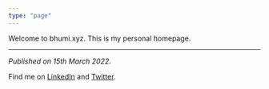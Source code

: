 ```yaml
---
type: "page"
---
```


Welcome to bhumi.xyz. This is my personal homepage.

------

*Published on 15th March 2022.*

Find me on [LinkedIn](https://www.linkedin.com/in/gopinathtn) and [Twitter](https://twitter.com/moretreat).
